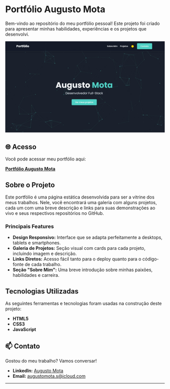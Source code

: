 # Portfólio Augusto Mota

Bem-vindo ao repositório do meu portfólio pessoal! Este projeto foi criado para apresentar minhas habilidades, experiências e os projetos que desenvolvi.

![Demonstração do Portfólio](/Imagens/exemplo.jpg)

## 🌐 Acesso

Você pode acessar meu portfólio aqui:

**[Portfólio Augusto Mota](https://augustomotas.github.io/Portfolio/)**

## Sobre o Projeto

Este portfólio é uma página estática desenvolvida para ser a vitrine dos meus trabalhos. Nele, você encontrará uma galeria com alguns projetos, cada um com uma breve descrição e links para suas demonstrações ao vivo e seus respectivos repositórios no GitHub.

### Principais Features

- **Design Responsivo:** Interface que se adapta perfeitamente a desktops, tablets e smartphones.
- **Galeria de Projetos:** Seção visual com cards para cada projeto, incluindo imagem e descrição.
- **Links Diretos:** Acesso fácil tanto para o deploy quanto para o código-fonte de cada trabalho.
- **Seção "Sobre Mim":** Uma breve introdução sobre minhas paixões, habilidades e carreira.

## Tecnologias Utilizadas

As seguintes ferramentas e tecnologias foram usadas na construção deste projeto:

- **HTML5**
- **CSS3**
- **JavaScript**

## 📫 Contato

Gostou do meu trabalho? Vamos conversar!

- **LinkedIn:** [Augusto Mota](https://www.linkedin.com/in/augustomotas/)
- **Email:** [augustomota.s@icloud.com](mailto:augustomota.s@icloud.com)

---
